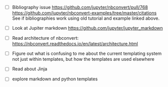 - [ ] Bibliography issue
https://github.com/jupyter/nbconvert/pull/768
https://github.com/jupyter/nbconvert-examples/tree/master/citations
See if bibliographies work using old tutorial and example linked above.


- [ ] Look at Jupiter markdown
https://github.com/jupyter/jupyter_markdown


- [ ] Read architecture of nbconvert:
https://nbconvert.readthedocs.io/en/latest/architecture.html


- [ ] Figure out what is confusing to me about the current templating system
not just within templates, but how the templates are used elsewhere 
- [ ] Read about Jinja


- [ ] explore markdown and python templates

